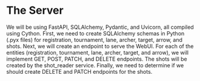 # The Server

We will be using FastAPI, SQLAlchemy, Pydantic, and Uvicorn, all compiled using Cython. First, we need to create SQLAlchemy schemas in Python (.pyx files) for registration, tournament, lane, archer, target, arrow, and shots. Next, we will create an endpoint to serve the WebUI. For each of the entities (registration, tournament, lane, archer, target, and arrow), we will implement GET, POST, PATCH, and DELETE endpoints. The shots will be created by the shot_reader service. Finally, we need to determine if we should create DELETE and PATCH endpoints for the shots.
